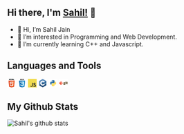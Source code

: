 ## Hi there, I'm [Sahil!](https://sahiljain.netlify.app) 👋
- 👋 Hi, I’m Sahil Jain
- 👀 I’m interested in Programming and Web Development.
- 🌱 I’m currently learning C++ and Javascript.

## Languages and Tools
<code><img height="20" src="https://raw.githubusercontent.com/github/explore/master/topics/html/html.png"/></code>
<code><img height="20" src="https://raw.githubusercontent.com/github/explore/master/topics/css/css.png"/></code>
<code><img height="20" src="https://raw.githubusercontent.com/github/explore/master/topics/javascript/javascript.png"/></code>
<code><img height="20" src="https://raw.githubusercontent.com/github/explore/180320cffc25f4ed1bbdfd33d4db3a66eeeeb358/topics/cpp/cpp.png"/></code>
<code><img height="20" src="https://raw.githubusercontent.com/github/explore/80688e429a7d4ef2fca1e82350fe8e3517d3494d/topics/python/python.png"/></code>
<code><img height="20" src="https://raw.githubusercontent.com/github/explore/80688e429a7d4ef2fca1e82350fe8e3517d3494d/topics/git/git.png"/></code>


## My Github Stats

![Sahil's github stats](https://github-readme-stats.vercel.app/api?username=imsahiljain&theme=default&show_icons=true)
